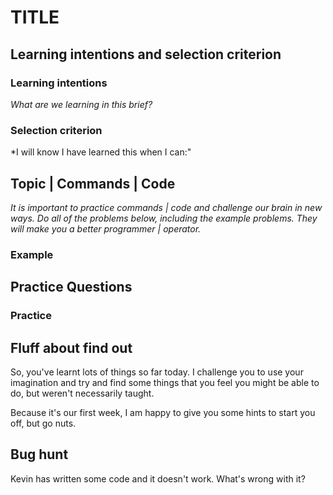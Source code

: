 # TITLE

## Learning intentions and selection criterion

### Learning intentions

*What are we learning in this brief?*

### Selection criterion

*I will know I have learned this when I can:"

## Topic | Commands | Code

*It is important to practice commands | code and challenge our brain in new ways. Do all of the problems below, including the example problems. They will make you a better programmer | operator.*

### Example

## Practice Questions

### Practice

## Fluff about find out

So, you've learnt lots of things so far today. I challenge you to use your imagination and try and find some things that you feel you might be able to do, but weren't necessarily taught.

Because it's our first week, I am happy to give you some hints to start you off, but go nuts.

## Bug hunt

Kevin has written some code and it doesn't work. What's wrong with it?
